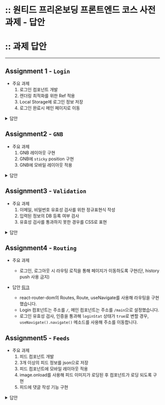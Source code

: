 # :: 원티드 프리온보딩 프론트엔드 코스 사전과제 - 답안

# :: 과제 답안

---

## Assignment 1 - `Login`

- 주요 과제
  1. 로그인 컴포넌트 개발
  2. 렌더링 최적화를 위한 Ref 적용
  3. Local Storage에 로그인 정보 저장
  4. 로그인 완료시 메인 페이지로 이동

<details>
<summary>답안</summary>
<div markdown="1">

### 1. 로그인 컴포넌트 개발
- 과제 범위는 `input` 2개, `button` 1개를 사용하여 로그인 화면을 구성하는 것이었으므로, `input` 2개, `button` 1개를 포함한 다른 요소들을 사용하여 요구사항을 구현했습니다.
  <details>
  <summary>관련 자료</summary>
  <div markdown="1">

  - Login 컴포넌트 관련 디렉토리 [링크](https://github.com/godcl1623/wanted-pre-onboarding-fe/tree/main/src/components/Login)
    - ![LoginDir](https://user-images.githubusercontent.com/20578093/175815111-25644bac-54e8-4e73-8c1b-118a1b6246bb.png)
  - 데스크톱 화면
    ![Login](https://user-images.githubusercontent.com/20578093/175815087-bcbcea33-8ab2-405a-b019-0f462629239b.png)
  - 모바일 화면
    ![LoginMobile](https://user-images.githubusercontent.com/20578093/175815116-f3b67a05-c360-4fe1-a54e-007ec66d55e8.png)

  </div>
  </details>

### 2. 렌더링 최적화를 위한 Ref 적용
- 렌더링 최적화를 위해 Ref를 적용할 경우, 떠올릴 수 있는 방법은 State로 저장할 데이터를 Ref로 저장하는 방법입니다.
  - Ref의 특징은 `컴포넌트 라이프 사이클동안 유지가 되며, 변경이 가능`한 점과, `값이 변할 때 렌더링이 되지 않는` 점 2가지입니다.
- 다른 프로젝트에서 로그인 단계에서 사용하던 State는 보통 `로그인 상태`와 `사용자 정보` 2가지였습니다.
  - 이 중 `로그인 상태`는 이를 감지해 UI를 변경하는데 사용할 수 있으므로 State로 사용할 필요가 있으므로 `사용자 정보`를 Ref로 만들어 사용했습니다.

### 3. Local Storage에 로그인 정보 저장
- Local Storage에 데이터를 저장하기 위해서는 `setItem()` 메소드를 사용합니다.
  - `localStorage.setItem(키, 값)`

### 4. 로그인 완료시 메인 페이지로 이동
- 아래 `과제 4. Routing` 부분에서 메인 페이지로 이동하는 기능을 구현할 수도 있지만, 이 단계에서는 Ternery Expression을 사용해 

</div>
</details>

## Assignment2 - `GNB`

- 주요 과제
  1. GNB 레이아웃 구현
  2. GNB에 `sticky` position 구현
  3. GNB에 모바일 레이아웃 적용

<details>
<summary>답안</summary>
<div markdown="1">

### 1. GNB 레이아웃 구현
- 레이아웃을 구현하되, 가장 오른쪽 버튼은 Logout으로, 검색 창은 `input` 요소만으로 구현했습니다.

  <details>
  <summary>관련 자료</summary>
  <div markdown="1">
  
  - GNB 디렉토리 [링크](https://github.com/godcl1623/wanted-pre-onboarding-fe/tree/main/src/components/Gnb)
    - ![GmbDir](https://user-images.githubusercontent.com/20578093/175815828-15344c40-2e4d-4b5b-a06f-49d786397180.png)
  - 데스크톱 화면
    ![Gnb](https://user-images.githubusercontent.com/20578093/175815856-e19a4e7a-70db-4fa9-b9e2-bfff408930c0.png)
  - 모바일 화면
    ![GnbMobile](https://user-images.githubusercontent.com/20578093/175815911-4278c474-a123-4b8d-b75f-ebd63a977f48.png)

  </div>
  </details>

### 2. GNB에 `sticky` position 구현
- GNB에 `position: sticky`, `top: 0` 속성을 부여해 고정된 위치에서 화면을 따라오도록 구현했습니다.
- `sticky` position을 적용할 때 몇 가지 주의사항이 있습니다.
  1. 중간에 `overflow: hidden` 속성이 부여된 요소가 있을 경우 `sticky` 속성이 적용되지 않습니다.
  2. `body` 요소의 `height`을 `100%`로 설정한 경우, 스크롤이 viewport height 영역을 벗어날 때 sticky 요소가 자동으로 숨겨집니다.
     - `height` 대신 `min-height`을 설정하던지, `overflow: auto` 속성을 부여해 문제를 해결할 수 있습니다.

### 3. GNB에 모바일 레이아웃 적용
- GNB를 크게 3가지 `section`으로 나눠 동일한 `width`를 부여, GNB에는 `justify-content(row 기준) space-between`을 부여합니다.
- media query를 사용해 너비 `600px`부터 `input` 요소를 숨겨 모바일 레이아웃을 구현했습니다.

</div>
</details>

## Assignment3 - `Validation`

- 주요 과제
  1. 이메일, 비밀번호 유효성 검사를 위한 정규표현식 작성
  2. 입력된 정보의 DB 등록 여부 검사
  3. 유효성 검사를 통과하지 못한 경우를 CSS로 표현

<details>
<summary>답안</summary>
<div markdown="1">

### 1. 이메일, 비밀번호 유효성 검사를 위한 정규표현식 작성
- 이메일: `/^[a-zA-Z0-9+-_/]+@[a-zA-Z0-9-]+\.[a-zA-Z0-9-.]+$/`
- 비밀번호: `/^(?=.*[A-Z])(?=.*[0-9])(?=.*[$@$!%*?&])[a-zA-Z0-9$@$!%*?&]{8,}/`
- `regex.test()` 메소드를 사용해 유효성 검사를 진행했습니다.

### 2. 입력된 정보의 DB 등록 여부 검사
- public 폴더에 userinfodemo.json([링크](https://github.com/godcl1623/wanted-pre-onboarding-fe/blob/main/public/data/userinfodemo.json)) 파일을 만들어 사용자 정보를 저장했습니다.
- 양식
  - 기본적으로 숫자를 인덱스로 사용해 사용자 정보를 저장합니다.
  - 사용자 정보는 id, pwd, nickname이 저장되어 있습니다.
    id, pwd는 로그인 인증에, nickname은 Feeds에서 댓글을 작성하는데 사용합니다.
- Login 컴포넌트에서 로그인 폼에 사용자 정보가 입력, submit된 경우 axios를 통해 사용자 정보 DB에 입력된 정보가 있는지 검사합니다.
  - 정보가 존재할 경우 Local Storage에 저장하는 한편, `loginState` 상태를 `true`로 바꾸며 메인 페이지로 이동하게 됩니다.
  - 정보가 존재하지 않을 경우 `alert()`을 통해 사용자 정보가 존재하지 않는다고 알립니다.

### 3. 유효성 검사를 통과하지 못한 경우를 CSS로 표현 [링크](https://github.com/godcl1623/wanted-pre-onboarding-fe/blob/main/src/components/Login/Login.jsx)
- 유효성 검사는 불일치할 경우 다음 2가지로 나타냅니다.
  - 입력 `input`: 값을 입력한 후 `input`에서 포커스가 제거될 때 유효성 검사를 진행, 불일치할 경우 `border`를 빨간색으로 변경합니다.
  - `submit` 버튼: 기본적으로 `opacity`를 부여해 흐리게 처리, `pointer-events` 속성을 `none`으로 설정해 클릭을 방지합니다.
    - 아이디, 비밀번호 모두 포커스가 제거되어 유효성 검사가 진행되면 버튼이 다시 활성화되는 것을 의도했으나, 값 입력 후 엔터 키를 누르면 유효성 검사를 건너뛰는 문제가 발생했습니다.
    - `useEffect`로 window에 keydown 이벤트에 대한 리스너를 부여한 후, 엔터 키가 눌릴 경우 강제로 input 요소에서 포커스를 없애는 동작을 수행하도록 만들었습니다.

<details>
<summary>관련 자료</summary>
<div markdown="1">

  - 유효성 검사 예시
    ![invalid](https://user-images.githubusercontent.com/20578093/175817059-b8e2b135-448b-46bc-b8f8-a9d19886f444.png)

</div>
</details>

</div>
</details>

## Assignment4 - `Routing`

- 주요 과제
  - 로그인, 로그아웃 시 라우팅 로직을 통해 페이지가 이동하도록 구현(단, history push 사용 금지)

- 답안 [링크](https://github.com/godcl1623/wanted-pre-onboarding-fe/blob/main/src/App.js)
  - react-router-dom의 Routes, Route, useNavigate를 사용해 라우팅을 구현했습니다.
  - Login 컴포넌트는 주소를 `/`, 메인 컴포넌트는 주소를 `/main`으로 설정했습니다.
  - 로그인 유효성 검사, 인증을 통과해 `loginStat` 상태가 `true`로 변할 경우, `useNavigate().navigate()` 메소드를 사용해 주소를 이동합니다.

## Assignment5 - `Feeds`

- 주요 과제
  1. 피드 컴포넌트 개발
  2. 3개 이상의 피드 정보를 json으로 저장
  3. 피드 컴포넌트에 모바일 레이아웃 적용
  4. image.onload를 사용해 피드 이미지가 로딩된 후 컴포넌트가 로딩 되도록 구현
  5. 피드에 댓글 작성 기능 구현

<details>
<summary>답안</summary>
<div markdown="1">

### 1. 피드 컴포넌트 개발 + 모바일 레이아웃 적용
- 인스타그램 레이아웃을 참고하여 구현했습니다.
  <details>
  <summary>관련 자료</summary>
  <div markdown="1">

  - 피드 디렉토리 ([링크](https://github.com/godcl1623/wanted-pre-onboarding-fe/tree/main/src/components/Feeds))
    - ![feedsDir](https://user-images.githubusercontent.com/20578093/175817491-10c2cf1f-caee-4230-93c4-e5386c6bdc03.png)

  - 데스크톱 화면
    ![feeds](https://user-images.githubusercontent.com/20578093/175817431-29e660fe-6454-407b-b3dc-e55f92a6ec0a.png)

  - 모바일 화면
    ![feedsMobile](https://user-images.githubusercontent.com/20578093/175817704-de980dba-5720-41d4-a691-5c8c76830349.png)


  </div>
  </details>

### 2. 3개 이상의 피드 정보를 json으로 저장 ([링크](https://github.com/godcl1623/wanted-pre-onboarding-fe/blob/main/public/data/feedsdb.json))
- 사용자 정보와 마찬가지로 숫자를 인덱스로 사용해 데이터를 저장했습니다.
- 양식
  - id: 피드의 아이디입니다.
  - author: 작성자 정보를 저장합니다.
    - profile: 사용자 프로필 이미지 주소를 저장합니다.
    - nickname: 작성자의 별명을 저장합니다.
  - postInfo: 피드 본문 정보를 저장합니다.
    - picture: 피드 본문에 게재되는 사진 주소를 저장합니다.
    - likes: 피드가 받은 '좋아요' 숫자입니다.
    - text: 작성자가 작성한 피드 본문입니다.
    - tags: 작성자가 작성한 태그 목록입니다.
  - comments: 피드에 작성된 댓글 목록입니다.
    - author: 댓글 작성자의 별명을 저장합니다.
    - comment: 댓글 본문을 저장합니다.
- 사용자 정보와 마찬가지로 axios를 사용해 불러오되, 피드 개수에 따라 `map()` 메소드를 사용해 다수의 피드를 한 번에 표시할 수 있도록 작성했습니다.

### 3. image.onload를 사용해 피드 이미지가 로딩된 후 컴포넌트가 로딩되도록 구현
- `useEffect`에서 `new Image()`를 사용해 이미지 요소를 생성, `src`로 이미지 주소를 부여한 후 `onload` 메소드에 컴포넌트 표시를 위한 `State(= setIsImgLoaded)`를 `true`로 변경하도록 만들어 요구사항을 구현했습니다.
- 처음에는 이미지가 로딩되기 전까진 단순히 Loading이라는 문구만 출력되도록 했으나, 미관상 좋지 않다고 판단하여 다른 방법을 선택했습니다.
- 참고 이미지와 같이 피드의 기본 레이아웃을 만들고 별도의 데이터를 전달하지 않아 빈 피드만 표시되도록 만든 후, 이미지가 로딩되면 나머지 정보도 같이 표시되도록 만들었습니다.

  <details>
  <summary>참고 이미지</summary>
  <div markdown="1">

  ![feedsDummy](https://user-images.githubusercontent.com/20578093/175817902-0023ab56-dbb3-416e-9243-91b9b5eac482.png)

  </div>
  </details>

</div>
</details>